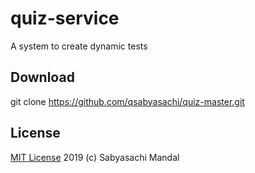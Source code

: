 # quiz-service
A system to create dynamic tests

## Download
git clone https://github.com/qsabyasachi/quiz-master.git
 
## License
[MIT License](https://github.com/qsabyasachi/quiz-master/blob/master/quiz/license/LICENSE) 2019 (c) Sabyasachi Mandal

